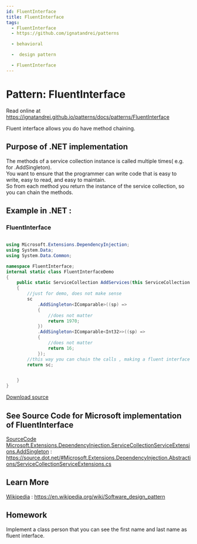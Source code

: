 ```yaml
---
id: FluentInterface
title: FluentInterface
tags:
  - FluentInterface
  - https://github.com/ignatandrei/patterns

  - behavioral

  -  design pattern

  - FluentInterface
---
```


# Pattern:  FluentInterface

Read online at https://ignatandrei.github.io/patterns/docs/patterns/FluentInterface

<!-- id : 15 -->
Fluent interface allows you do have method chaining.
## Purpose of .NET implementation

The methods of a service collection instance is called multiple times( e.g. for .AddSingleton).    <br />
You want to ensure that the programmer can write code that is easy to write, easy to read, and easy to maintain.    <br />
So from each method you return the instance of the service collection, so you can chain the methods.    <br />

## Example in .NET : 


###  FluentInterface
```csharp showLineNumbers title="FluentInterface example for Pattern FluentInterface"

using Microsoft.Extensions.DependencyInjection;
using System.Data;
using System.Data.Common;

namespace FluentInterface;
internal static class FluentInterfaceDemo
{
    public static ServiceCollection AddServices(this ServiceCollection sc)
    {
        //just for demo, does not make sense
        sc
            .AddSingleton<IComparable>((sp) =>
            {
                //does not matter
                return 1970;
            })
            .AddSingleton<IComparable<Int32>>((sp) =>
            {
                //does not matter
                return 16;
            });
        //this way you can chain the calls , making a fluent interface 
        return sc;


    }
}

```

<!-- delete start -->
[Download source](/zipSourceCodes/fluentinterface.zip)
<!-- delete end -->


## See Source Code for Microsoft implementation of FluentInterface


[SourceCode Microsoft.Extensions.DependencyInjection.ServiceCollectionServiceExtensions.AddSingleton](https://source.dot.net/#Microsoft.Extensions.DependencyInjection.Abstractions/ServiceCollectionServiceExtensions.cs) : https://source.dot.net/#Microsoft.Extensions.DependencyInjection.Abstractions/ServiceCollectionServiceExtensions.cs


## Learn More


[Wikipedia](https://en.wikipedia.org/wiki/Software_design_pattern) : https://en.wikipedia.org/wiki/Software_design_pattern   


## Homework


Implement a class person that you can see the first name and last name as fluent interface.    <br />


